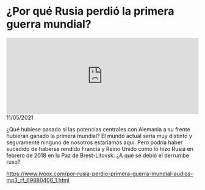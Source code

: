 # ¿Por qué Rusia perdió la primera guerra mundial?
<iframe id='audio_88903085' frameborder='0' allowfullscreen='' scrolling='no' height='200' style='width:100%;' src='https://www.ivoox.com/player_ej_69880406_6_1.html' loading='lazy'></iframe>11/05/2021

¿Qué hubiese pasado si las potencias centrales con Alemania a su frente hubieran ganado la primera mundial? El mundo actual sería muy distinto y seguramente ninguno de nosotros estaríamos aquí. Pero podría haber sucedido de haberse rendido Francia y Reino Unido como lo hizo Rusia en febrero de 2018 en la Paz de Brest-Litovsk. ¿A qué se debió el derrumbe ruso? 

 

https://www.ivoox.com/por-rusia-perdio-primera-guerra-mundial-audios-mp3_rf_69880406_1.html

